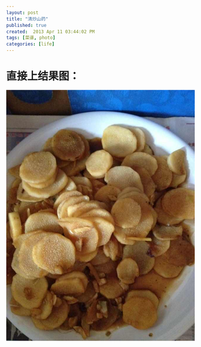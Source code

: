 ```yaml
---
layout: post
title: "清炒山药"
published: true
created:  2013 Apr 11 03:44:02 PM
tags: [菜谱, photo]
categories: [life]
---
```


# 直接上结果图：

![qingchaoshanyao](/images/qingchaoshanyao.jpg "qingchaoshanyao")
